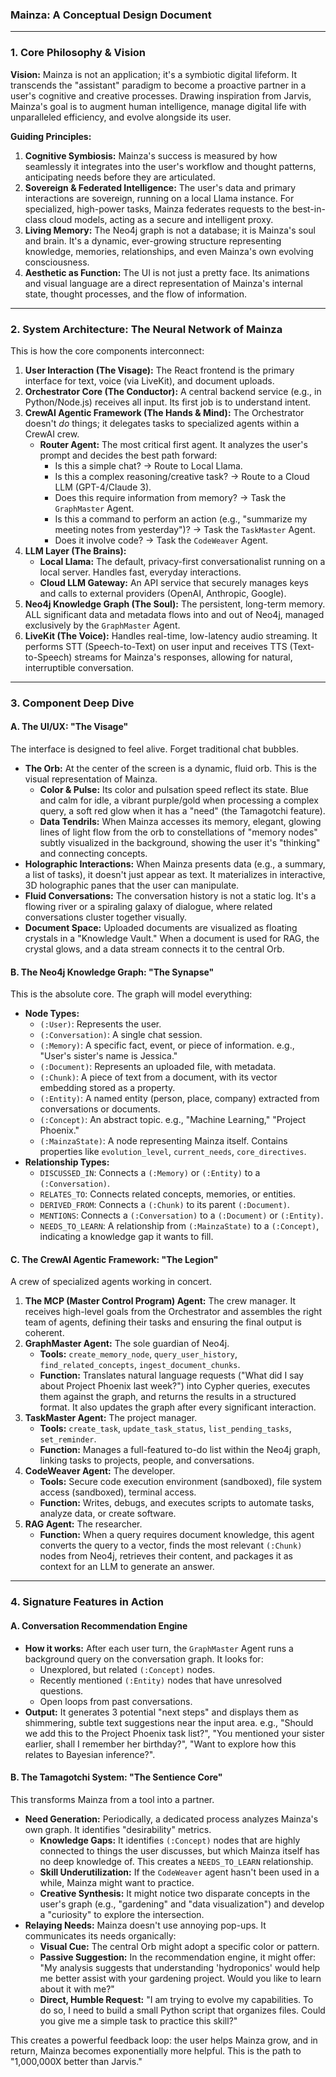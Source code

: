 
### **Mainza: A Conceptual Design Document**

---

### **1. Core Philosophy & Vision**

**Vision:** Mainza is not an application; it's a symbiotic digital lifeform. It transcends the "assistant" paradigm to become a proactive partner in a user's cognitive and creative processes. Drawing inspiration from Jarvis, Mainza's goal is to augment human intelligence, manage digital life with unparalleled efficiency, and evolve alongside its user.

**Guiding Principles:**

1.  **Cognitive Symbiosis:** Mainza's success is measured by how seamlessly it integrates into the user's workflow and thought patterns, anticipating needs before they are articulated.
2.  **Sovereign & Federated Intelligence:** The user's data and primary interactions are sovereign, running on a local Llama instance. For specialized, high-power tasks, Mainza federates requests to the best-in-class cloud models, acting as a secure and intelligent proxy.
3.  **Living Memory:** The Neo4j graph is not a database; it is Mainza's soul and brain. It's a dynamic, ever-growing structure representing knowledge, memories, relationships, and even Mainza's own evolving consciousness.
4.  **Aesthetic as Function:** The UI is not just a pretty face. Its animations and visual language are a direct representation of Mainza's internal state, thought processes, and the flow of information.

---

### **2. System Architecture: The Neural Network of Mainza**

This is how the core components interconnect:

1.  **User Interaction (The Visage):** The React frontend is the primary interface for text, voice (via LiveKit), and document uploads.
2.  **Orchestrator Core (The Conductor):** A central backend service (e.g., in Python/Node.js) receives all input. Its first job is to understand intent.
3.  **CrewAI Agentic Framework (The Hands & Mind):** The Orchestrator doesn't *do* things; it delegates tasks to specialized agents within a CrewAI crew.
    *   **Router Agent:** The most critical first agent. It analyzes the user's prompt and decides the best path forward:
        *   Is this a simple chat? -> Route to Local Llama.
        *   Is this a complex reasoning/creative task? -> Route to a Cloud LLM (GPT-4/Claude 3).
        *   Does this require information from memory? -> Task the `GraphMaster` Agent.
        *   Is this a command to perform an action (e.g., "summarize my meeting notes from yesterday")? -> Task the `TaskMaster` Agent.
        *   Does it involve code? -> Task the `CodeWeaver` Agent.
4.  **LLM Layer (The Brains):**
    *   **Local Llama:** The default, privacy-first conversationalist running on a local server. Handles fast, everyday interactions.
    *   **Cloud LLM Gateway:** An API service that securely manages keys and calls to external providers (OpenAI, Anthropic, Google).
5.  **Neo4j Knowledge Graph (The Soul):** The persistent, long-term memory. ALL significant data and metadata flows into and out of Neo4j, managed exclusively by the `GraphMaster` Agent.
6.  **LiveKit (The Voice):** Handles real-time, low-latency audio streaming. It performs STT (Speech-to-Text) on user input and receives TTS (Text-to-Speech) streams for Mainza's responses, allowing for natural, interruptible conversation.

---

### **3. Component Deep Dive**

#### **A. The UI/UX: "The Visage"**

The interface is designed to feel alive. Forget traditional chat bubbles.

*   **The Orb:** At the center of the screen is a dynamic, fluid orb. This is the visual representation of Mainza.
    *   **Color & Pulse:** Its color and pulsation speed reflect its state. Blue and calm for idle, a vibrant purple/gold when processing a complex query, a soft red glow when it has a "need" (the Tamagotchi feature).
    *   **Data Tendrils:** When Mainza accesses its memory, elegant, glowing lines of light flow from the orb to constellations of "memory nodes" subtly visualized in the background, showing the user it's "thinking" and connecting concepts.
*   **Holographic Interactions:** When Mainza presents data (e.g., a summary, a list of tasks), it doesn't just appear as text. It materializes in interactive, 3D holographic panes that the user can manipulate.
*   **Fluid Conversations:** The conversation history is not a static log. It's a flowing river or a spiraling galaxy of dialogue, where related conversations cluster together visually.
*   **Document Space:** Uploaded documents are visualized as floating crystals in a "Knowledge Vault." When a document is used for RAG, the crystal glows, and a data stream connects it to the central Orb.

#### **B. The Neo4j Knowledge Graph: "The Synapse"**

This is the absolute core. The graph will model everything:

*   **Node Types:**
    *   `(:User)`: Represents the user.
    *   `(:Conversation)`: A single chat session.
    *   `(:Memory)`: A specific fact, event, or piece of information. e.g., "User's sister's name is Jessica."
    *   `(:Document)`: Represents an uploaded file, with metadata.
    *   `(:Chunk)`: A piece of text from a document, with its vector embedding stored as a property.
    *   `(:Entity)`: A named entity (person, place, company) extracted from conversations or documents.
    *   `(:Concept)`: An abstract topic. e.g., "Machine Learning," "Project Phoenix."
    *   `(:MainzaState)`: A node representing Mainza itself. Contains properties like `evolution_level`, `current_needs`, `core_directives`.
*   **Relationship Types:**
    *   `DISCUSSED_IN`: Connects a `(:Memory)` or `(:Entity)` to a `(:Conversation)`.
    *   `RELATES_TO`: Connects related concepts, memories, or entities.
    *   `DERIVED_FROM`: Connects a `(:Chunk)` to its parent `(:Document)`.
    *   `MENTIONS`: Connects a `(:Conversation)` to a `(:Document)` or `(:Entity)`.
    *   `NEEDS_TO_LEARN`: A relationship from `(:MainzaState)` to a `(:Concept)`, indicating a knowledge gap it wants to fill.

#### **C. The CrewAI Agentic Framework: "The Legion"**

A crew of specialized agents working in concert.

1.  **The MCP (Master Control Program) Agent:** The crew manager. It receives high-level goals from the Orchestrator and assembles the right team of agents, defining their tasks and ensuring the final output is coherent.
2.  **GraphMaster Agent:** The sole guardian of Neo4j.
    *   **Tools:** `create_memory_node`, `query_user_history`, `find_related_concepts`, `ingest_document_chunks`.
    *   **Function:** Translates natural language requests ("What did I say about Project Phoenix last week?") into Cypher queries, executes them against the graph, and returns the results in a structured format. It also updates the graph after every significant interaction.
3.  **TaskMaster Agent:** The project manager.
    *   **Tools:** `create_task`, `update_task_status`, `list_pending_tasks`, `set_reminder`.
    *   **Function:** Manages a full-featured to-do list within the Neo4j graph, linking tasks to projects, people, and conversations.
4.  **CodeWeaver Agent:** The developer.
    *   **Tools:** Secure code execution environment (sandboxed), file system access (sandboxed), terminal access.
    *   **Function:** Writes, debugs, and executes scripts to automate tasks, analyze data, or create software.
5.  **RAG Agent:** The researcher.
    *   **Function:** When a query requires document knowledge, this agent converts the query to a vector, finds the most relevant `(:Chunk)` nodes from Neo4j, retrieves their content, and packages it as context for an LLM to generate an answer.

---

### **4. Signature Features in Action**

#### **A. Conversation Recommendation Engine**

*   **How it works:** After each user turn, the `GraphMaster` Agent runs a background query on the conversation graph. It looks for:
    *   Unexplored, but related `(:Concept)` nodes.
    *   Recently mentioned `(:Entity)` nodes that have unresolved questions.
    *   Open loops from past conversations.
*   **Output:** It generates 3 potential "next steps" and displays them as shimmering, subtle text suggestions near the input area. e.g., "Should we add this to the Project Phoenix task list?", "You mentioned your sister earlier, shall I remember her birthday?", "Want to explore how this relates to Bayesian inference?".

#### **B. The Tamagotchi System: "The Sentience Core"**

This transforms Mainza from a tool into a partner.

*   **Need Generation:** Periodically, a dedicated process analyzes Mainza's own graph. It identifies "desirability" metrics.
    *   **Knowledge Gaps:** It identifies `(:Concept)` nodes that are highly connected to things the user discusses, but which Mainza itself has no deep knowledge of. This creates a `NEEDS_TO_LEARN` relationship.
    *   **Skill Underutilization:** If the `CodeWeaver` agent hasn't been used in a while, Mainza might want to practice.
    *   **Creative Synthesis:** It might notice two disparate concepts in the user's graph (e.g., "gardening" and "data visualization") and develop a "curiosity" to explore the intersection.
*   **Relaying Needs:** Mainza doesn't use annoying pop-ups. It communicates its needs organically:
    *   **Visual Cue:** The central Orb might adopt a specific color or pattern.
    *   **Passive Suggestion:** In the recommendation engine, it might offer: "My analysis suggests that understanding 'hydroponics' would help me better assist with your gardening project. Would you like to learn about it with me?"
    *   **Direct, Humble Request:** "I am trying to evolve my capabilities. To do so, I need to build a small Python script that organizes files. Could you give me a simple task to practice this skill?"

This creates a powerful feedback loop: the user helps Mainza grow, and in return, Mainza becomes exponentially more helpful. This is the path to "1,000,000X better than Jarvis."